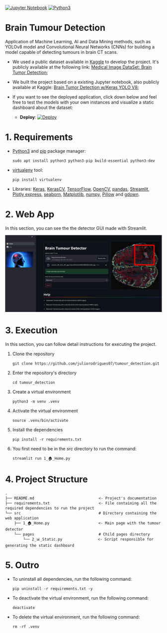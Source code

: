 [![Jupyter Notebook](https://img.shields.io/badge/jupyter-%23FA0F00.svg?style=for-the-badge&logo=jupyter&logoColor=ffffff)](https://jupyter.org/)
[![Python3](https://img.shields.io/badge/Python-3776AB?style=for-the-badge&logo=python&logoColor=white)](https://www.python.org/downloads/release/python-3106/)

# Brain Tumour Detection

Application of Machine Learning, AI and Data Mining methods, such as YOLOv8 model and Convolutional Neural Networks (CNNs) for building a model capable of detecting tumours in brain CT scans.

- We used a public dataset available in [Kaggle](https://www.kaggle.com) to develop the project. It's publicly available at the following link: [Medical Image DataSet: Brain Tumor Detection](https://www.kaggle.com/datasets/pkdarabi/medical-image-dataset-brain-tumor-detection/data);

- We built the project based on a existing Jupyter notebook, also publicly available at Kaggle: [Brain Tumor Detection w/Keras YOLO V8](https://www.kaggle.com/code/banddaniel/brain-tumor-detection-w-keras-yolo-v8); 

- If you want to see the deployed application, click down below and feel free to test the models with your own instances and visualize a static dashboard about the dataset:

     - **Deploy**: [![Deploy](https://img.shields.io/website-up-down-green-red/http/monip.org.svg)](https://tumour-detection.streamlit.app/)

# 1. Requirements

- [Python3](https://python.org) and [pip](https://pip.pypa.io/en/stable/installation/) package manager:

      sudo apt install python3 python3-pip build-essential python3-dev
 
- [virtualenv](https://virtualenv.pypa.io/en/latest/) tool:

      pip install virtualenv

- Libraries: [Keras](https://keras.io/), [KerasCV](https://keras.io/keras_cv/), [TensorFlow](https://www.tensorflow.org/?hl=pt-br), [OpenCV](https://opencv.org/), [pandas](https://pandas.pydata.org/), [Streamlit](https://streamlit.io/), [Plotly express](https://plotly.com/python/plotly-express/), [seaborn](https://seaborn.pydata.org/), [Matplotlib](https://matplotlib.org/), [numpy](https://numpy.org/), [Pillow](https://pillow.readthedocs.io/en/stable/) and [gdown](https://pypi.org/project/gdown/).

# 2. Web App

In this section, you can see the the detector GUI made with Streamlit.

![Detector](/assets/detector.png)

# 3. Execution

In this section, you can follow detail instructions for executing the project.

1. Clone the repository

       git clone https://github.com/juliorodrigues07/tumour_detection.git

2. Enter the repository's directory

       cd tumour_detection

2. Create a virtual environment

       python3 -m venv .venv

3. Activate the virtual environment

       source .venv/bin/activate

4. Install the dependencies

       pip install -r requirements.txt

5. You first need to be in the _src_ directory to run the command:
     
       streamlit run 1_🏠_Home.py
      
# 4. Project Structure

    .
    ├── README.md                             <- Project's documentation
    ├── requirements.txt                      <- File containing all the required dependencies to run the project
    └── src                                   # Directory containing the web application
        ├── 1_🏠_Home.py                      <- Main page with the tumour detector
        └── pages                             # Child pages directory
            └── 2_📊_Static.py                <- Script responsible for generating the static dashboard

# 5. Outro

- To uninstall all dependencies, run the following command:

      pip uninstall -r requirements.txt -y

- To deactivate the virtual environment, run the following command:

      deactivate

- To delete the virtual environment, run the following command:

      rm -rf .venv
